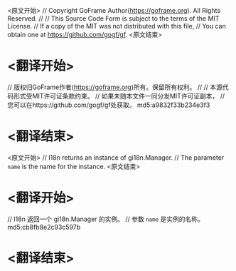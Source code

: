 
<原文开始>
// Copyright GoFrame Author(https://goframe.org). All Rights Reserved.
//
// This Source Code Form is subject to the terms of the MIT License.
// If a copy of the MIT was not distributed with this file,
// You can obtain one at https://github.com/gogf/gf.
<原文结束>

# <翻译开始>
// 版权归GoFrame作者(https://goframe.org)所有。保留所有权利。
//
// 本源代码形式受MIT许可证条款约束。
// 如果未随本文件一同分发MIT许可证副本，
// 您可以在https://github.com/gogf/gf处获取。 md5:a9832f33b234e3f3
# <翻译结束>


<原文开始>
// I18n returns an instance of gi18n.Manager.
// The parameter `name` is the name for the instance.
<原文结束>

# <翻译开始>
// I18n 返回一个 gi18n.Manager 的实例。
// 参数 `name` 是实例的名称。 md5:cb8fb8e2c93c597b
# <翻译结束>

